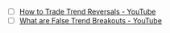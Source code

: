 * [ ] [How to Trade Trend Reversals - YouTube](https://www.youtube.com/watch?v=xtRzvPvnipI)
* [ ] [What are False Trend Breakouts - YouTube](https://www.youtube.com/watch?v=BcMvEEjAR2g)
